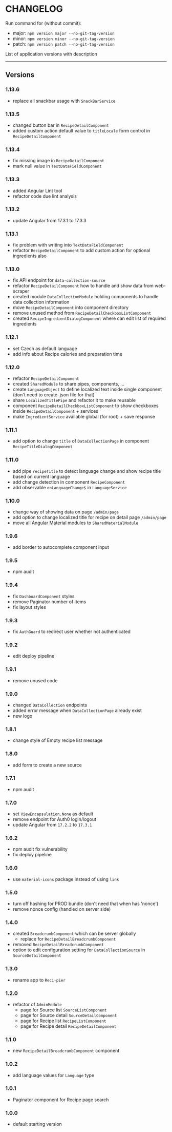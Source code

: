 # CHANGELOG

Run command for (without commit):

- major: `npm version major --no-git-tag-version`
- minor: `npm version minor --no-git-tag-version`
- patch: `npm version patch --no-git-tag-version`

List of application versions with description

---

## Versions

### 1.13.6

- replace all snackbar usage with `SnackBarService`

### 1.13.5

- changed button bar in `RecipeDetailComponent`
- added custom action default value to `titleLocale` form control in `RecipeDetailComponent`

### 1.13.4

- fix missing image in `RecipeDetailComponent`
- mark null value in `TextDataFieldComponent`

### 1.13.3

- added Angular Lint tool
- refactor code due lint analysis

### 1.13.2

- update Angular from 17.3.1 to 17.3.3

### 1.13.1

- fix problem with writing into `TextDataFieldComponent`
- refactor `RecipeDetailComponent` to add custom action for optional ingredients also

### 1.13.0

- fix API endpoint for `data-collection-source`
- refactor `RecipeDetailComponent` how to handle and show data from web-scraper
- created module `DataCollectionModule` holding components to handle data collection information
- move `RecipeDetailComponent` into component directory
- remove unused method from `RecipeDetailCheckboxListComponent`
- created `RecipeIngredientDialogComponent` where can edit list of required ingredients

### 1.12.1

- set Czech as default language
- add info about Recipe calories and preparation time

### 1.12.0

- refactor `RecipeDetailComponent`
- created `SharedModule` to share pipes, components, ...
- create `LanguageObject` to define localized text inside single component (don't need to create .json file for that)
- share `LocalizedTitlePipe` and refactor it to make reusable
- component `RecipeDetailCheckboxListComponent` to show checkboxes inside `RecipeDetailComponent` + services
- make `IngredientService` available global (for root) + save response

### 1.11.1

- add option to change `title` of `DataCollectionPage` in component `RecipeTitleDialogComponent`

### 1.11.0

- add pipe `recipeTitle` to detect language change and show recipe title based on current language
- add change detection in component `RecipeComponent`
- add observable `onLanguageChange$` in `LanguageService`

### 1.10.0

- change way of showing data on page `/admin/page`
- add option to change localized title for recipe on detail page `/admin/page`
- move all Angular Material modules to `SharedMaterialModule`

### 1.9.6

- add border to autocomplete component input

### 1.9.5

- npm audit

### 1.9.4

- fix `DashboardComponent` styles
- remove Paginator number of items
- fix layout styles

### 1.9.3

- fix `AuthGuard` to redirect user whether not authenticated

### 1.9.2

- edit deploy pipeline

### 1.9.1

- remove unused code

### 1.9.0

- changed `DataCollection` endpoints
- added error message when `DataCollectionPage` already exist
- new logo

### 1.8.1

- change style of Empty recipe list message

### 1.8.0

- add form to create a new source

### 1.7.1

- npm audit

### 1.7.0

- set `ViewEncapsulation.None` as default
- remove endpoint for Auth0 login/logout
- update Angular from `17.2.2` to `17.3.1`

### 1.6.2

- npm audit fix vulnerability
- fix deploy pipeline

### 1.6.0

- use `material-icons` package instead of using `link`

### 1.5.0

- turn off hashing for PROD bundle (don't need that when has 'nonce')
- remove nonce config (handled on server side)

### 1.4.0

- created `BreadcrumbComponent` which can be server globally
  - replace for `RecipeDetailBreadcrumbComponent`
- removed `RecipeDetailBreadcrumbComponent`
- option to edit configuration setting for `DataCollectionSource` in `SourceDetailComponent`

### 1.3.0

- rename app to `Reci-pier`

### 1.2.0

- refactor of `AdminModule`
  - page for Source list `SourceListComponent`
  - page for Source detail `SourceDetailComponent`
  - page for Recipe list `RecipeListComponent`
  - page for Recipe detail `RecipeDetailComponent`

### 1.1.0

- new `RecipeDetailBreadcrumbComponent` component

### 1.0.2

- add language values for `Language` type

### 1.0.1

- Paginator component for Recipe page search

### 1.0.0

- default starting version
